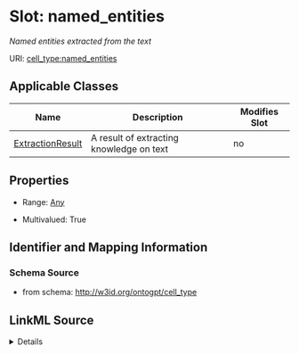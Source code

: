 

# Slot: named_entities


_Named entities extracted from the text_



URI: [cell_type:named_entities](http://w3id.org/ontogpt/cell_type/named_entities)



<!-- no inheritance hierarchy -->





## Applicable Classes

| Name | Description | Modifies Slot |
| --- | --- | --- |
| [ExtractionResult](ExtractionResult.md) | A result of extracting knowledge on text |  no  |







## Properties

* Range: [Any](Any.md)

* Multivalued: True





## Identifier and Mapping Information







### Schema Source


* from schema: http://w3id.org/ontogpt/cell_type




## LinkML Source

<details>
```yaml
name: named_entities
description: Named entities extracted from the text
from_schema: http://w3id.org/ontogpt/cell_type
rank: 1000
multivalued: true
alias: named_entities
owner: ExtractionResult
domain_of:
- ExtractionResult
range: Any
inlined: true
inlined_as_list: true

```
</details>